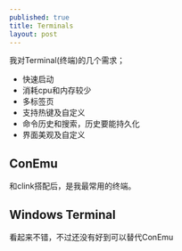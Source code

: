 ```yaml
---
published: true
title: Terminals
layout: post
---
```


我对Terminal(终端)的几个需求；

* 快速启动
* 消耗cpu和内存较少
* 多标签页
* 支持热键及自定义
* 命令历史和搜索，历史要能持久化
* 界面美观及自定义

## ConEmu

和clink搭配后，是我最常用的终端。

## Windows Terminal

看起来不错，不过还没有好到可以替代ConEmu

